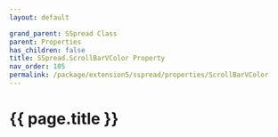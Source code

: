 ```yaml
---
layout: default

grand_parent: SSpread Class
parent: Properties
has_children: false
title: SSpread.ScrollBarVColor Property
nav_order: 105
permalink: /package/extension5/sspread/properties/ScrollBarVColor
---
```

# {{ page.title }}